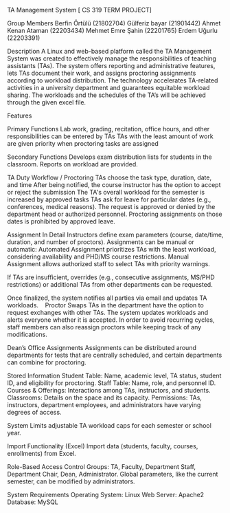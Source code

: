 
TA Management System [ CS 319 TERM PROJECT]

Group Members
Berfin Örtülü (21802704) Gülferiz bayar (21901442) Ahmet Kenan Ataman (22203434) Mehmet Emre Şahin (22201765) Erdem Uğurlu (22203391)

Description
A Linux and web-based platform called the TA Management System was created to effectively manage the responsibilities of teaching assistants (TAs). The system offers reporting and administrative features, lets TAs document their work, and assigns proctoring assignments according to workload distribution. The technology accelerates TA-related activities in a university department and guarantees equitable workload sharing. The workloads and the schedules of the TA’s will be achieved through the given excel file.

Features

Primary Functions
Lab work, grading, recitation, office hours, and other responsibilities can be entered by TAs
TAs with the least amount of work are given priority when proctoring tasks are assigned

Secondary Functions
Develops exam distribution lists for students in the classroom.
Reports on workload are provided.

TA Duty Workflow / Proctoring
TAs choose the task type, duration, date, and time
After being notified, the course instructor has the option to accept or reject the submission
The TA's overall workload for the semester is increased by approved tasks
TAs ask for leave for particular dates (e.g., conferences, medical reasons).
The request is approved or denied by the department head or authorized personnel.
Proctoring assignments on those dates is prohibited by approved leave.

Assignment In Detail
Instructors define exam parameters (course, date/time, duration, and number of proctors). Assignments can be manual or automatic:
Automated Assignment prioritizes TAs with the least workload, considering availability and PHD/MS
course restrictions.
Manual Assignment allows authorized staff to select TAs with priority warnings.

If TAs are insufficient, overrides (e.g., consecutive assignments, MS/PHD restrictions) or additional TAs from other departments can be requested.

Once finalized, the system notifies all parties via email and updates TA workloads.
  
Proctor Swaps
TAs in the department have the option to request exchanges with other TAs.
The system updates workloads and alerts everyone whether it is accepted.
In order to avoid recurring cycles, staff members can also reassign proctors while keeping track of any modifications.

Dean’s Office Assignments
Assignments can be distributed around departments for tests that are centrally scheduled, and certain departments can combine for proctoring.

Stored Information
Student Table: Name, academic level, TA status, student ID, and eligibility for proctoring.
Staff Table: Name, role, and personnel ID.
 Courses & Offerings: Interactions among TAs, instructors, and students.
Classrooms: Details on the space and its capacity.
Permissions: TAs, instructors, department employees, and administrators have varying degrees of access.

System Limits
adjustable TA workload caps for each semester or school year.

Import Functionality (Excel)
Import data (students, faculty, courses, enrollments) from Excel.

Role-Based Access Control
Groups: TA, Faculty, Department Staff, Department Chair, Dean, Administrator.
Global parameters, like the current semester, can be modified by administrators.

System Requirements
Operating System: Linux
Web Server: Apache2
Database: MySQL

